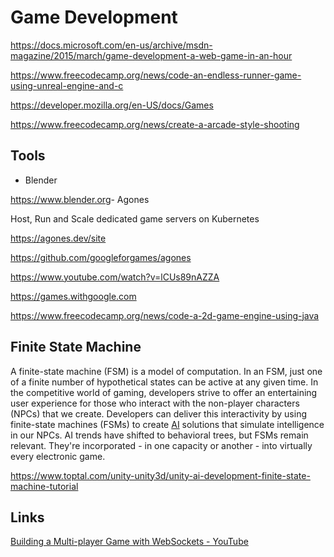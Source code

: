 # Game Development

<https://docs.microsoft.com/en-us/archive/msdn-magazine/2015/march/game-development-a-web-game-in-an-hour>

<https://www.freecodecamp.org/news/code-an-endless-runner-game-using-unreal-engine-and-c>

<https://developer.mozilla.org/en-US/docs/Games>

<https://www.freecodecamp.org/news/create-a-arcade-style-shooting>

## Tools

- Blender

<https://www.blender.org>- Agones

Host, Run and Scale dedicated game servers on Kubernetes

<https://agones.dev/site>

<https://github.com/googleforgames/agones>

<https://www.youtube.com/watch?v=lCUs89nAZZA>

<https://games.withgoogle.com>

<https://www.freecodecamp.org/news/code-a-2d-game-engine-using-java>

## Finite State Machine

A finite-state machine (FSM) is a model of computation. In an FSM, just one of a finite number of hypothetical states can be active at any given time.
In the competitive world of gaming, developers strive to offer an entertaining user experience for those who interact with the non-player characters (NPCs) that we create. Developers can deliver this interactivity by using finite-state machines (FSMs) to create [AI](https://www.toptal.com/artificial-intelligence) solutions that simulate intelligence in our NPCs.
AI trends have shifted to behavioral trees, but FSMs remain relevant. They're incorporated - in one capacity or another - into virtually every electronic game.

<https://www.toptal.com/unity-unity3d/unity-ai-development-finite-state-machine-tutorial>

## Links

[Building a Multi-player Game with WebSockets - YouTube](https://www.youtube.com/watch?v=cXxEiWudIUY)
